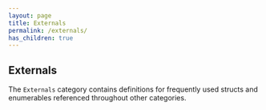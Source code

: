 ```yaml
---
layout: page
title: Externals
permalink: /externals/
has_children: true
---
```


## Externals

The `Externals` category contains definitions for frequently used structs and enumerables referenced throughout other categories.